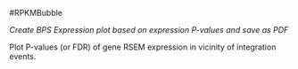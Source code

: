#RPKMBubble

*Create BPS Expression plot based on expression P-values and save as PDF*

Plot P-values (or FDR) of gene RSEM expression in vicinity of integration events.
